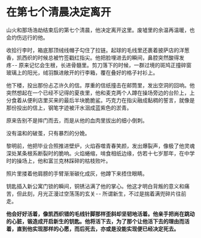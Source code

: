 <!--
赵晨阳，出没在洛杉矶沿海一代，未婚未育，无不良嗜好

出生于 2002 年 9 月 25 日

故乡在四川汶川

医生说他的体温和身心一样正常

目前他在加州大学洛杉矶分校攻读计算机科学博士学位

他有幸在清华大学计算机科学与技术系获得了学士学位

他有幸在卡内基梅隆大学得到格雷厄姆老师和吴彤霜老师的指导
-->

# 在第七个清晨决定离开

山火和那场浩劫结束后的第七个清晨，他决定离开这里。废墟里的余温再温暖，也会灼伤远行的他。

收拾行李时，箱底那顶绒线帽子勾住了拉链。起球的毛线里还裹着披萨店的洋葱香，凯西织的时候总被竹签戳红指尖。他把脸埋进去的瞬间，鼻腔突然酸得发疼 - - 原来记忆会生根，长进骨髓里。剪刀落下的时候，一群过境的斑鸠正撞碎窗玻璃上的阳光，绒羽飘进敞开的行李箱，覆在叠好的格子衬衫上。

他下楼，投出那份忐忑许久的信。厚重的信纸撞击在邮筒里，发出空洞的回响。他突然想起在一个已经不记得的夏夜里，他和麦克两个人蹲在操场旁边的台阶上，上分食着从便利店里买来的最后半块脆脆鲨。巧克力在指尖融成黏稠的誓言，就像是那份投出的信上，钢笔字迹被汗水洇成蓝紫色的淤青。

原来告别不是摔门而去，而是从他的血肉里拔出的细小倒刺。

没有温和的破茧，只有暴烈的分娩。

黎明前，他把毕业合照推进壁炉，火焰吞噬青春笑颜，发出爆裂声，像极了他灵魂深处某条根系断裂时的脆响。火焰蜷缩，啃食相纸边缘，仿若十七岁那年，在中学时的操场上，他和富兰克林踩碎的枯枝败叶。

照片里搂着他肩膀的手臂渐渐碳化成灰，他蹲下来捂住眼睛。

钥匙插入新公寓门锁的瞬间，铜锈沾满了他的掌心。他这才明白背叛的意义和痛苦，但此刻，月光正漫过空荡荡的玄关 - - 所谓新生，不过是揣着满兜碎片往前走。

**他会好好活着，像凯西织错的毛线针脚那样歪斜却坚韧地活着。他亲手把尚在跳动的心脏，锻造成开启新生的钥匙。他将活下去，为了那个让他活下去的理由而活着，直到他实现那样的心愿，而后死去，亦或是没能实现便已经决定死去。**
